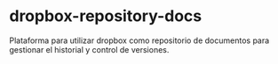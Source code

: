 # dropbox-repository-docs
Plataforma para utilizar dropbox como repositorio de documentos para gestionar el historial  y control de versiones. 
